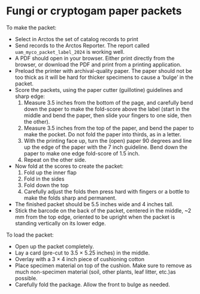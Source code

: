 # Fungi or cryptogam paper packets

To make the packet:

 * Select in Arctos the set of catalog records to print
 * Send records to the Arctos Reporter. The report called
   `uam_myco_packet_label_2024` is working well.
 * A PDF should open in your browser. Either print directly from the
   browser, or download the PDF and print from a printing application.
 * Preload the printer with archival-quality paper. The paper should
   not be too thick as it will be hard for thicker specimens to cause
   a ‘bulge’ in the packet.
 * Score the packets, using the paper cutter (guillotine) guidelines and
    sharp edge: 
    1. Measure 3.5 inches from the bottom of the page, and carefully
       bend down the paper to make the fold-score above the label (start in
       the middle and bend the paper, then slide your fingers to one side, 
       then the other).
    2. Measure 3.5 inches from the top of the paper, and bend the paper to 
       make the pocket. Do not fold the paper into thirds, as in a letter.
    3. With the printing face up, turn the (open) paper 90 degrees and line 
       up the edge of the paper with the 7 inch guideline. Bend down the paper 
       to make one edge fold-score of 1.5 inch.
    4. Repeat on the other side.
 * Now fold at the scores to create the packet:
    1. Fold up the inner flap
    2. Fold in the sides
    3. Fold down the top
    4. Carefully adjust the folds then press hard with fingers or a bottle to 
       make the folds sharp and permanent.
 * The finished packet should be 5.5 inches wide and 4 inches tall.
 * Stick the barcode on the back of the packet, centered in the
   middle, ~2 mm from the top edge, oriented to be upright when the
   packet is standing vertically on its lower edge.
   
To load the packet:

 * Open up the packet completely.
 * Lay a card (pre-cut to 3.5 × 5.25 inches) in the middle.
 * Overlay with a 3 × 4 inch piece of cushioning cotton
 * Place specimen material on top of the cushion. Make sure to remove
   as much non-specimen material (soil, other plants, leaf litter,
   etc.)as possible.
 * Carefully fold the package. Allow the front to bulge as needed.
 
 
 
